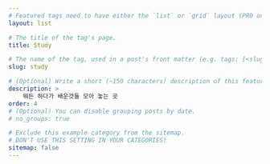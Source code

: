 ```yaml
---
# Featured tags need to have either the `list` or `grid` layout (PRO only).
layout: list

# The title of the tag's page.
title: Study

# The name of the tag, used in a post's front matter (e.g. tags: [<slug>]).
slug: study

# (Optional) Write a short (~150 characters) description of this featured tag.
description: >
    뭐든 하다가 배운것들 모아 놓는 곳
order: 4
# (Optional) You can disable grouping posts by date.
# no_groups: true

# Exclude this example category from the sitemap.
# DON'T USE THIS SETTING IN YOUR CATEGORIES!
sitemap: false
---
```

